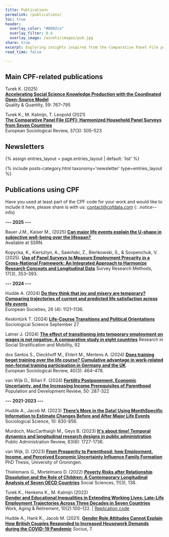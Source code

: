```yaml
---
title: Publications
permalink: /publications/
toc: true
header:
  overlay_color: "#0092ca"
  overlay_filter: 0.4
  overlay_image: /assets/images/pub.jpg
share: true 
excerpt: Exploring insights inspired from the Comparative Panel File project
read_time: false

---
```


## Main CPF-related publications

<div class="publication" markdown="1">

Turek K. (2025)  
**[Accelerating Social Science Knowledge Production with the Coordinated Open-Source Model](https://link.springer.com/article/10.1007/s11135-024-02020-7)**  
Quality & Quantity, 59: 767–795


Turek K., M. Kalmijn, T. Leopold (2021)  
**[The Comparative Panel File (CPF): Harmonized Household Panel Surveys from Seven Countries](https://doi.org/10.1093/esr/jcab006)**  
European Sociological Review, 37(3): 505–523  
</div>

## Newsletters
<div class="publication" markdown="1">

{% assign entries_layout = page.entries_layout | default: 'list' %}
<div class="entries-{{ entries_layout }}">
  {% include posts-category.html taxonomy='newsletter' type=entries_layout %}
</div>
</div>

## Publications using CPF 

<div class="publication" markdown="1">

Have you used at least part of the CPF code for your work and would like to include it here, please share is with us: [contact@cpfdata.com](mailto:contact@cpfdata.com)
{: .notice--info}

**--- 2025 ---**

Bauer J.M., Kaiser M., (2025) 
**[Can major life events explain the U-shape in subjective well-being over the lifespan?](http://dx.doi.org/10.2139/ssrn.5133418)**  
Available at SSRN.

Kopycka, K., Kiersztyn, A., Sawiński, Z., Bieńkowski, S., & Sovpenchuk, V. (2025). 
**[Use of Panel Surveys to Measure Employment Precarity in a Cross-National Framework: An Integrated Approach to Harmonize Research Concepts and Longitudinal Data](https://doi.org/10.18148/srm/2023.v17i3.7989)**
Survey Research Methods, 17(3), 353–393. 

**--- 2024 ---**

Hudde A. (2024)
**[Do they think that joy and misery are temporary? Comparing trajectories of current and predicted life satisfaction across life events](https://doi.org/10.1080/14616696.2023.2289653)**  
European Societies, 26 (4): 1121–1136. 

Keskintürk T. (2024)
**[Life-Course Transitions and Political Orientations](https://sociologicalscience.com/articles-v11-33-907/)**  
Sociological Science September 27

Latner J. (2024)
**[The effect of transitioning into temporary employment on wages is not negative: A comparative study in eight countries](https://doi.org/10.1016/j.rssm.2024.100957)** 
Research in Social Stratification and Mobility, 92

dos Santos S., Dieckhoff M., Ehlert M., Mertens A. (2024)
**[Does training beget training over the life course? Cumulative advantage in work-related non-formal training participation in Germany and the UK](https://doi.org/10.1093/esr/jcae022)**  
European Sociological Review, 40(3): 464–478.

van Wijk D., Billari F. (2024)
**[Fertility Postponement, Economic Uncertainty, and the Increasing Income Prerequisites of Parenthood](https://doi-org.tilburguniversity.idm.oclc.org/10.1111/padr.12624)**  
Population and Development Review, 50: 287-322

**--- 2021-2023 ---**

Hudde A., Jacob M. (2023)
**[There’s More in the Data! Using MonthSpecific Information to Estimate Changes Before and After Major Life Events](https://sociologicalscience.com/articles-v10-29-830/)** 
Sociological Science, 10: 830-856.

Murdoch, MacCarthaigh M., Geys B. (2023)
**[It's about time! Temporal dynamics and longitudinal research designs in public administration]( https://doi.org/10.1111/puar.13758)**  
Public Administration Review, 83(6): 1727-1736.

van Wijk, D. (2023)
**[From Prosperity to Parenthood: how Employment, Income, and Perceived Economic Uncertainty Influence Family Formation](https://research.rug.nl/en/publications/from-prosperity-to-parenthood-how-employment-income-and-perceived)**
PhD Thesis, University of Groningen. 

Thielemans G., Mortelmans D. (2022)
**[Poverty Risks after Relationship Dissolution and the Role of Children: A Contemporary Longitudinal Analysis of Seven OECD Countries](https://doi.org/10.3390/socsci11030138)**
Social Sciences, 11(3), 138. 

Turek K., Henkens K., M. Kalmijn (2022)  
**[Gender and Educational Inequalities in Extending Working Lives: Late-Life Employment Trajectories Across Three Decades in Seven Countries](https://academic.oup.com/workar/advance-article/doi/10.1093/workar/waac021/6702675)**  
Work, Aging & Retirement, 10(2):100–122.  | <ins>[Replication code](https://osf.io/hakg6)</ins>  

Hudde A., Hank K., Jacob M. (2021). 
**[Gender Role Attitudes Cannot Explain How British Couples Responded to Increased Housework Demands during the COVID-19 Pandemic](https://doi-org.tilburguniversity.idm.oclc.org/10.1177/23780231211064395)** 
Socius, 7. 



</div>
